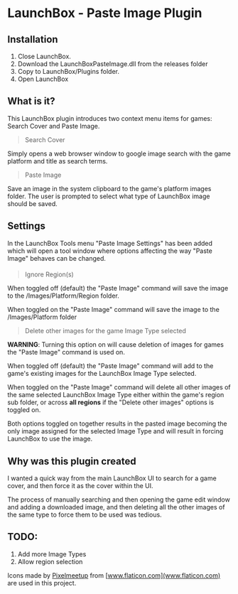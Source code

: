 
# LaunchBox - Paste Image Plugin
## Installation

 1. Close LaunchBox. 
 2. Download the LaunchBoxPasteImage.dll from the releases folder  
 3. Copy to LaunchBox/Plugins folder. 
 4. Open LaunchBox

## What is it?
This LaunchBox plugin introduces two context menu items for games: Search Cover and Paste Image.

> Search Cover

Simply opens a web browser window to google image search with the game platform and title as search terms.

> Paste Image

Save an image in the system clipboard to the game's platform images folder. The user is prompted to select what type of LaunchBox image should be saved.

## Settings
In the LaunchBox Tools menu "Paste Image Settings" has been added which will open a tool window where options affecting the way "Paste Image" behaves can be changed.

#### 

> Ignore Region(s)

When toggled off (default) the "Paste Image" command will save the image to the /Images/Platform/Region folder.

When toggled on the "Paste Image" command will save the image to the /Images/Platform folder

> Delete other images for the game Image Type selected

**WARNING**: Turning this option on will cause deletion of images for games the "Paste Image" command is used on.

When toggled off (default) the "Paste Image" command will add to the game's existing images for the LaunchBox Image Type selected.

When toggled on the "Paste Image" command will delete all other images of the same selected LaunchBox Image Type either within the game's region sub folder, or across **all regions** if the "Delete other images" options is toggled on.

Both options toggled on together results in the pasted image becoming the only image assigned for the selected Image Type and will result in forcing LaunchBox to use the image.

## Why was this plugin created
I wanted a quick way from the main LaunchBox UI to search for a game cover, and then force it as the cover within the UI.

The process of manually searching and then opening the game edit window and adding a downloaded image, and then deleting all the other images of the same type to force them to be used was tedious.

## TODO:

1. Add more Image Types
2. Allow region selection

Icons made by [Pixelmeetup](https://www.flaticon.com/authors/pixelmeetup) from [www.flaticon.com](www.flaticon.com) are used in this project.

